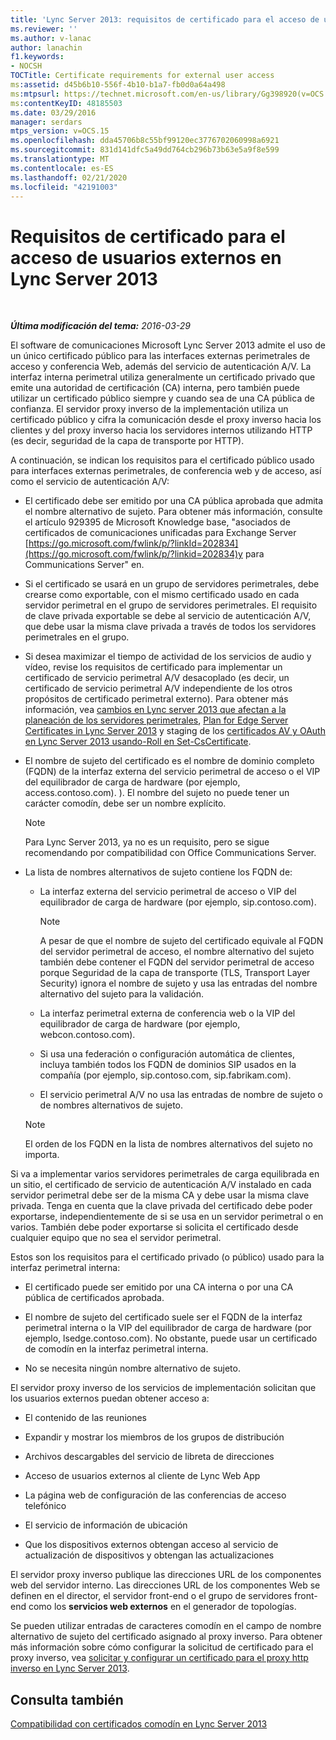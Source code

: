 ```yaml
---
title: 'Lync Server 2013: requisitos de certificado para el acceso de usuarios externos'
ms.reviewer: ''
ms.author: v-lanac
author: lanachin
f1.keywords:
- NOCSH
TOCTitle: Certificate requirements for external user access
ms:assetid: d45b6b10-556f-4b10-b1a7-fb0d0a64a498
ms:mtpsurl: https://technet.microsoft.com/en-us/library/Gg398920(v=OCS.15)
ms:contentKeyID: 48185503
ms.date: 03/29/2016
manager: serdars
mtps_version: v=OCS.15
ms.openlocfilehash: dda45706b8c55bf99120ec3776702060998a6921
ms.sourcegitcommit: 831d141dfc5a49dd764cb296b73b63e5a9f8e599
ms.translationtype: MT
ms.contentlocale: es-ES
ms.lasthandoff: 02/21/2020
ms.locfileid: "42191003"
---
```

<div data-xmlns="http://www.w3.org/1999/xhtml">

<div class="topic" data-xmlns="http://www.w3.org/1999/xhtml" data-msxsl="urn:schemas-microsoft-com:xslt" data-cs="https://msdn.microsoft.com/">

<div data-asp="https://msdn2.microsoft.com/asp">

# <a name="certificate-requirements-for-external-user-access-in-lync-server-2013"></a>Requisitos de certificado para el acceso de usuarios externos en Lync Server 2013

</div>

<div id="mainSection">

<div id="mainBody">

<span> </span>

_**Última modificación del tema:** 2016-03-29_

El software de comunicaciones Microsoft Lync Server 2013 admite el uso de un único certificado público para las interfaces externas perimetrales de acceso y conferencia Web, además del servicio de autenticación A/V. La interfaz interna perimetral utiliza generalmente un certificado privado que emite una autoridad de certificación (CA) interna, pero también puede utilizar un certificado público siempre y cuando sea de una CA pública de confianza. El servidor proxy inverso de la implementación utiliza un certificado público y cifra la comunicación desde el proxy inverso hacia los clientes y del proxy inverso hacia los servidores internos utilizando HTTP (es decir, seguridad de la capa de transporte por HTTP).

A continuación, se indican los requisitos para el certificado público usado para interfaces externas perimetrales, de conferencia web y de acceso, así como el servicio de autenticación A/V:

  - El certificado debe ser emitido por una CA pública aprobada que admita el nombre alternativo de sujeto. Para obtener más información, consulte el artículo 929395 de Microsoft Knowledge base, "asociados de certificados de comunicaciones unificadas para Exchange Server [https://go.microsoft.com/fwlink/p/?linkId=202834](https://go.microsoft.com/fwlink/p/?linkid=202834)y para Communications Server" en.

  - Si el certificado se usará en un grupo de servidores perimetrales, debe crearse como exportable, con el mismo certificado usado en cada servidor perimetral en el grupo de servidores perimetrales. El requisito de clave privada exportable se debe al servicio de autenticación A/V, que debe usar la misma clave privada a través de todos los servidores perimetrales en el grupo.

  - Si desea maximizar el tiempo de actividad de los servicios de audio y vídeo, revise los requisitos de certificado para implementar un certificado de servicio perimetral A/V desacoplado (es decir, un certificado de servicio perimetral A/V independiente de los otros propósitos de certificado perimetral externo). Para obtener más información, vea [cambios en Lync server 2013 que afectan a la planeación de los servidores perimetrales](lync-server-2013-changes-in-lync-server-that-affect-edge-server-planning.md), [Plan for Edge Server Certificates in Lync Server 2013](lync-server-2013-plan-for-edge-server-certificates.md) y staging de los [certificados AV y OAuth en Lync Server 2013 usando-Roll en Set-CsCertificate](lync-server-2013-staging-av-and-oauth-certificates-using-roll-in-https://docs.microsoft.com/powershell/module/skype/Set-CsCertificate).

  - El nombre de sujeto del certificado es el nombre de dominio completo (FQDN) de la interfaz externa del servicio perimetral de acceso o el VIP del equilibrador de carga de hardware (por ejemplo, access.contoso.com). ). El nombre del sujeto no puede tener un carácter comodín, debe ser un nombre explícito.
    
    <div>
    

    > [!NOTE]  
    > Para Lync Server 2013, ya no es un requisito, pero se sigue recomendando por compatibilidad con Office Communications Server.

    
    </div>

  - La lista de nombres alternativos de sujeto contiene los FQDN de:
    
      - La interfaz externa del servicio perimetral de acceso o VIP del equilibrador de carga de hardware (por ejemplo, sip.contoso.com).
        
        <div>
        

        > [!NOTE]  
        > A pesar de que el nombre de sujeto del certificado equivale al FQDN del servidor perimetral de acceso, el nombre alternativo del sujeto también debe contener el FQDN del servidor perimetral de acceso porque Seguridad de la capa de transporte (TLS, Transport Layer Security) ignora el nombre de sujeto y usa las entradas del nombre alternativo del sujeto para la validación.

        
        </div>
    
      - La interfaz perimetral externa de conferencia web o la VIP del equilibrador de carga de hardware (por ejemplo, webcon.contoso.com).
    
      - Si usa una federación o configuración automática de clientes, incluya también todos los FQDN de dominios SIP usados en la compañía (por ejemplo, sip.contoso.com, sip.fabrikam.com).
    
      - El servicio perimetral A/V no usa las entradas de nombre de sujeto o de nombres alternativos de sujeto.
    
    <div>
    

    > [!NOTE]  
    > El orden de los FQDN en la lista de nombres alternativos del sujeto no importa.

    
    </div>

Si va a implementar varios servidores perimetrales de carga equilibrada en un sitio, el certificado de servicio de autenticación A/V instalado en cada servidor perimetral debe ser de la misma CA y debe usar la misma clave privada. Tenga en cuenta que la clave privada del certificado debe poder exportarse, independientemente de si se usa en un servidor perimetral o en varios. También debe poder exportarse si solicita el certificado desde cualquier equipo que no sea el servidor perimetral.

Estos son los requisitos para el certificado privado (o público) usado para la interfaz perimetral interna:

  - El certificado puede ser emitido por una CA interna o por una CA pública de certificados aprobada.

  - El nombre de sujeto del certificado suele ser el FQDN de la interfaz perimetral interna o la VIP del equilibrador de carga de hardware (por ejemplo, lsedge.contoso.com). No obstante, puede usar un certificado de comodín en la interfaz perimetral interna.

  - No se necesita ningún nombre alternativo de sujeto.

El servidor proxy inverso de los servicios de implementación solicitan que los usuarios externos puedan obtener acceso a:

  - El contenido de las reuniones

  - Expandir y mostrar los miembros de los grupos de distribución

  - Archivos descargables del servicio de libreta de direcciones

  - Acceso de usuarios externos al cliente de Lync Web App

  - La página web de configuración de las conferencias de acceso telefónico

  - El servicio de información de ubicación

  - Que los dispositivos externos obtengan acceso al servicio de actualización de dispositivos y obtengan las actualizaciones

El servidor proxy inverso publique las direcciones URL de los componentes web del servidor interno. Las direcciones URL de los componentes Web se definen en el director, el servidor front-end o el grupo de servidores front-end como los **servicios web externos** en el generador de topologías.

Se pueden utilizar entradas de caracteres comodín en el campo de nombre alternativo de sujeto del certificado asignado al proxy inverso. Para obtener más información sobre cómo configurar la solicitud de certificado para el proxy inverso, vea [solicitar y configurar un certificado para el proxy http inverso en Lync Server 2013](lync-server-2013-request-and-configure-a-certificate-for-your-reverse-http-proxy.md).

<div>

## <a name="see-also"></a>Consulta también


[Compatibilidad con certificados comodín en Lync Server 2013](lync-server-2013-wildcard-certificate-support.md)  
  

</div>

</div>

<span> </span>

</div>

</div>

</div>

